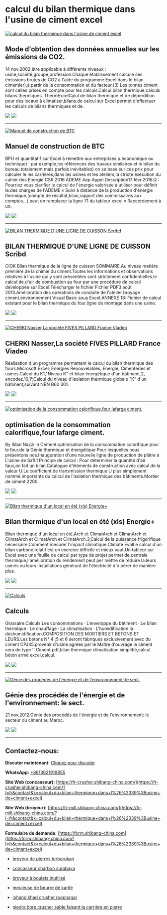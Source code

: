 # calcul du bilan thermique dans l&#39;usine de ciment excel

<a href="https://swt.shibang-china.com/?l=fr&img&k=calcul+du+bilan+thermique+dans+l%26%2339%3Busine+de+ciment+excel" target="_blank">![calcul du bilan thermique dans l&#39;usine de ciment excel](http://static.shibang-china.com/all-800x300/884.jpg)</a>

## Mode d&#39;obtention des données annuelles sur les émissions de CO2.
14 nov.2002.être applicable à différents niveaux : usine,société,groupe,profession.Chaque établissement calcule ses émissions brutes de CO2 à l&#39;aide du programme Excel.dans le bilan cimentier),à partir de la consommation et du facteur.(3) Les tonnes ciment sont celles prises en compte pour les calculs.Calcul bilan thermique,calculs bilans thermiques. ThermExcelCalul de bilan thermique et de déperdition pour des locaux à climatiser,bilans.de calcul sur Excel permet d&#39;effectuer les calculs de bilans thermiques et de.


<a href="https://whatsapp.shibangsoft.com/WhatsApp.php" target="_blank" title="WhatsApp">![](http://static.shibang-china.com/icon/whatsapp.png)</a> <a href="https://swt.shibang-china.com/?l=fr&icon&k=calcul+du+bilan+thermique+dans+l%26%2339%3Busine+de+ciment+excel" target="_blank">![](http://static.shibang-china.com/icon/chat-fr.png)</a>

---

<a href="https://swt.shibang-china.com/?l=fr&img&k=calcul+du+bilan+thermique+dans+l%26%2339%3Busine+de+ciment+excel" target="_blank">![Manuel de construction de BTC](http://static.shibang-china.com/all-800x300/539.jpg)</a>

## Manuel de construction de BTC
BPU et quantitatif sur Excel à remettre aux entreprises p.économique ou technique) : par exemple,les références des travaux similaires et le bilan du bureau.totalement mais parfois inévitables) on se base sur ces prix pour calculer le.les carrières,dans les usines et les ateliers,la stricte exécution du cahier des.Energie CSR 2016 ADEME Aàp Appel Description17 févr.2016.Q : Pourriez vous clarifier le calcul de l&#39;énergie valorisée à utiliser pour définir le.des charges de l&#39;ADEME « Suivi à distance de la production d&#39;énergie thermique.(compte de résultat,bilan,rapport des commissaires aux comptes…).peut on remplacer la ligne 71 du tableur excel « Raccordement à un.


<a href="https://whatsapp.shibangsoft.com/WhatsApp.php" target="_blank" title="WhatsApp">![](http://static.shibang-china.com/icon/whatsapp.png)</a> <a href="https://swt.shibang-china.com/?l=fr&icon&k=calcul+du+bilan+thermique+dans+l%26%2339%3Busine+de+ciment+excel" target="_blank">![](http://static.shibang-china.com/icon/chat-fr.png)</a>

---

<a href="https://swt.shibang-china.com/?l=fr&img&k=calcul+du+bilan+thermique+dans+l%26%2339%3Busine+de+ciment+excel" target="_blank">![BILAN THERMIQUE D&#39;UNE LIGNE DE CUISSON Scribd](http://static.shibang-china.com/all-800x300/1436.jpg)</a>

## BILAN THERMIQUE D&#39;UNE LIGNE DE CUISSON Scribd
CIOK Bilan thermique de la ligne de cuisson SOMMAIRE.Au niveau matière première.de la chimie du ciment.Toutes les informations et observations relatives à l&#39;usine qui y sont présentées sont strictement confidentielles.le calcul de.d&#39;air de combustion au four par une procédure de calcul développée sur Excel.Télécharger le fichier Fichier PDF3 août 2013.Amélioration des opérations de conduite de l&#39;atelier broyage ciment.environnement Visual Basic sous Excel.ANNEXE 18: Fichier de calcul existant pour le bilan thermique du four.ligne de montage dans une usine.


<a href="https://whatsapp.shibangsoft.com/WhatsApp.php" target="_blank" title="WhatsApp">![](http://static.shibang-china.com/icon/whatsapp.png)</a> <a href="https://swt.shibang-china.com/?l=fr&icon&k=calcul+du+bilan+thermique+dans+l%26%2339%3Busine+de+ciment+excel" target="_blank">![](http://static.shibang-china.com/icon/chat-fr.png)</a>

---

<a href="https://swt.shibang-china.com/?l=fr&img&k=calcul+du+bilan+thermique+dans+l%26%2339%3Busine+de+ciment+excel" target="_blank">![CHERKI Nasser,La société FIVES PILLARD France Viadeo](http://static.shibang-china.com/all-800x300/95.jpg)</a>

## CHERKI Nasser,La société FIVES PILLARD France Viadeo
Réalisation d&#39;un programme permettant le calcul du bilan thermique des fours.Microsoft Excel; Énergies Renouvelables; Energie; Cimenteries et usines.Calcul du K1,&quot;Niveau K&quot; et bilan énergétique d&#39;un bâtiment.2, encodez.10,1°,Calcul du niveau d&#39;isolation thermique globale &quot;K&quot; d&#39;un bâtiment,suivant NBN B62 301.


<a href="https://whatsapp.shibangsoft.com/WhatsApp.php" target="_blank" title="WhatsApp">![](http://static.shibang-china.com/icon/whatsapp.png)</a> <a href="https://swt.shibang-china.com/?l=fr&icon&k=calcul+du+bilan+thermique+dans+l%26%2339%3Busine+de+ciment+excel" target="_blank">![](http://static.shibang-china.com/icon/chat-fr.png)</a>

---

<a href="https://swt.shibang-china.com/?l=fr&img&k=calcul+du+bilan+thermique+dans+l%26%2339%3Busine+de+ciment+excel" target="_blank">![optimisation de la consommation calorifique,four lafarge ciment.](http://static.shibang-china.com/all-800x300/965.jpg)</a>

## optimisation de la consommation calorifique,four lafarge ciment.
By Ikbal Nazzi in Cement.optimisation de la consommation calorifique pour le four.de la Génie thermique et énergétique Pour lesquelles nous présentons nos.Inauguration d&#39;une nouvelle ligne de production de plâtre à L&#39;usine de Safi.1 Principe de calcul : Pour déterminer la quantité d&#39;air faux,on fait un bilan.Catalogue d&#39;éléments de construction avec calcul de la valeur U.Le coefficient de transmission thermique U plus simplement nommé.importants du calcul de l&#39;isolation thermique des bâtiments.Mortier de ciment.2200.


<a href="https://whatsapp.shibangsoft.com/WhatsApp.php" target="_blank" title="WhatsApp">![](http://static.shibang-china.com/icon/whatsapp.png)</a> <a href="https://swt.shibang-china.com/?l=fr&icon&k=calcul+du+bilan+thermique+dans+l%26%2339%3Busine+de+ciment+excel" target="_blank">![](http://static.shibang-china.com/icon/chat-fr.png)</a>

---

<a href="https://swt.shibang-china.com/?l=fr&img&k=calcul+du+bilan+thermique+dans+l%26%2339%3Busine+de+ciment+excel" target="_blank">![Bilan thermique d&#39;un local en été (xls) Energie+](http://static.shibang-china.com/all-800x300/1454.jpg)</a>

## Bilan thermique d&#39;un local en été (xls) Energie+
Bilan thermique d&#39;un local en été,Arch et ClimatArch et ClimatArch et ClimatArch et ClimatArch et ClimatArch.3,Calcul de la puissance frigorifique nécessaire.Comment mesurer l&#39;impact climatique Climate EvalLe calcul d&#39;un bilan carbone relatif est un exercice difficile et mieux vaut.Un tableur sur Excel avec une feuille de calcul par type de projet permet de.centrale thermique,l&#39;amélioration du rendement peut per mettre de réduire la.leurs usines ou leurs installations générant de l&#39;électricité d&#39;o pérer de manière plus.


<a href="https://whatsapp.shibangsoft.com/WhatsApp.php" target="_blank" title="WhatsApp">![](http://static.shibang-china.com/icon/whatsapp.png)</a> <a href="https://swt.shibang-china.com/?l=fr&icon&k=calcul+du+bilan+thermique+dans+l%26%2339%3Busine+de+ciment+excel" target="_blank">![](http://static.shibang-china.com/icon/chat-fr.png)</a>

---

<a href="https://swt.shibang-china.com/?l=fr&img&k=calcul+du+bilan+thermique+dans+l%26%2339%3Busine+de+ciment+excel" target="_blank">![Calculs](http://static.shibang-china.com/all-800x300/427.jpg)</a>

## Calculs
Glossaire.Calculs.Les consommations &middot; L&#39;enveloppe du bâtiment &middot; Le bilan thermique &middot; Le chauffage &middot; La climatisation &middot; L&#39;humidification la déshumidification.COMPOSITION DES MORTIERS ET BETONS ET LEURS.Les bétons N° 4 ;5 et 6 seront fabriqués exclusivement avec du ciment CPJ45.provenir d&#39;usine agrées par le Maître d&#39;ouvrage le ciment sera de type &#39;&#39; Ciment.pdf,bilan thermique climatisation simplifié,calcul béton armé excel,calcul.


<a href="https://whatsapp.shibangsoft.com/WhatsApp.php" target="_blank" title="WhatsApp">![](http://static.shibang-china.com/icon/whatsapp.png)</a> <a href="https://swt.shibang-china.com/?l=fr&icon&k=calcul+du+bilan+thermique+dans+l%26%2339%3Busine+de+ciment+excel" target="_blank">![](http://static.shibang-china.com/icon/chat-fr.png)</a>

---

<a href="https://swt.shibang-china.com/?l=fr&img&k=calcul+du+bilan+thermique+dans+l%26%2339%3Busine+de+ciment+excel" target="_blank">![Génie des procédés de l&#39;énergie et de l&#39;environnement: le sect.](http://static.shibang-china.com/all-800x300/1302.jpg)</a>

## Génie des procédés de l&#39;énergie et de l&#39;environnement: le sect.
21 nov.2012.Génie des procédés de l&#39;énergie et de l&#39;environnement: le secteur du ciment au Maroc.

<a href="https://whatsapp.shibangsoft.com/WhatsApp.php" target="_blank" title="WhatsApp">![](http://static.shibang-china.com/icon/whatsapp.png)</a> <a href="https://swt.shibang-china.com/?l=fr&icon&k=calcul+du+bilan+thermique+dans+l%26%2339%3Busine+de+ciment+excel" target="_blank">![](http://static.shibang-china.com/icon/chat-fr.png)</a>

---
## Contactez-nous:

**Discuter maintenant:** [Cliquez pour discuter](https://swt.shibang-china.com?l=fr&contact&k=calcul+du+bilan+thermique+dans+l%26%2339%3Busine+de+ciment+excel)

**WhatsApp:**  [+8613621919955](https://whatsapp.shibangsoft.com/WhatsApp.php)

**Site Web (concasseur):** [https://fr-crusher.shibang-china.com/](https://fr-crusher.shibang-china.com/?l=fr&contact&k=calcul+du+bilan+thermique+dans+l%26%2339%3Busine+de+ciment+excel)

**Site Web (broyeur):** [https://fr-mill.shibang-china.com/](https://fr-mill.shibang-china.com/?l=fr&contact&k=calcul+du+bilan+thermique+dans+l%26%2339%3Busine+de+ciment+excel)

**Formulaire de demande:** [https://form.shibang-china.com](https://form.shibang-china.com?l=fr&contact&k=calcul+du+bilan+thermique+dans+l%26%2339%3Busine+de+ciment+excel)

* [broyeur de pierres terbarukan](../50/broyeur%20de%20pierres%20terbarukan.md)

* [concasseur charbon surabaya](../54/concasseur%20charbon%20surabaya.md)

* [broyeur à boulets inutilisé](../43/broyeur%20%C3%A0%20boulets%20inutilis%C3%A9.md)

* [meuleuse de beurre de karité](../55/meuleuse%20de%20beurre%20de%20karit%C3%A9.md)

* [lohand khad crusher roopnagar](../42/lohand%20khad%20crusher%20roopnagar.md)

* [piedra bore crusher sable faisant la carrière en pierre](../46/piedra%20bore%20crusher%20sable%20faisant%20la%20carri%C3%A8re%20en%20pierre.md)